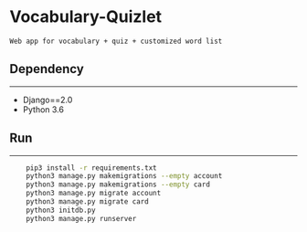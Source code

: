 # Vocabulary-Quizlet
    Web app for vocabulary + quiz + customized word list

## Dependency
-----
  * Django==2.0
  * Python 3.6

## Run
------
```bash
    pip3 install -r requirements.txt
    python3 manage.py makemigrations --empty account
    python3 manage.py makemigrations --empty card
    python3 manage.py migrate account
    python3 manage.py migrate card
    python3 initdb.py
    python3 manage.py runserver
```
